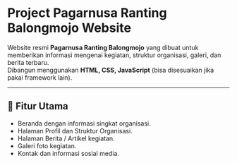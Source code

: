 # Project Pagarnusa Ranting Balongmojo Website

Website resmi **Pagarnusa Ranting Balongmojo** yang dibuat untuk memberikan informasi mengenai kegiatan, struktur organisasi, galeri, dan berita terbaru.  
Dibangun menggunakan **HTML, CSS, JavaScript** (bisa disesuaikan jika pakai framework lain).

---

## 🚀 Fitur Utama
- Beranda dengan informasi singkat organisasi.
- Halaman Profil dan Struktur Organisasi.
- Halaman Berita / Artikel kegiatan.
- Galeri foto kegiatan.
- Kontak dan informasi sosial media.
